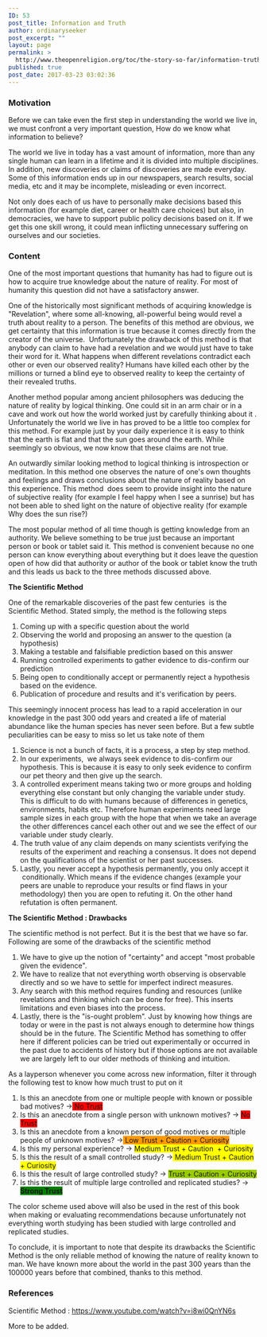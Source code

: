```yaml
---
ID: 53
post_title: Information and Truth
author: ordinaryseeker
post_excerpt: ""
layout: page
permalink: >
  http://www.theopenreligion.org/toc/the-story-so-far/information-truth/
published: true
post_date: 2017-03-23 03:02:36
---
```

<h3><strong>Motivation</strong></h3>
Before we can take even the first step in understanding the world we live in, we must confront a very important question, How do we know what information to believe?

The world we live in today has a vast amount of information, more than any single human can learn in a lifetime and it is divided into multiple disciplines. In addition, new discoveries or claims of discoveries are made everyday. Some of this information ends up in our newspapers, search results, social media, etc and it may be incomplete, misleading or even incorrect.

Not only does each of us have to personally make decisions based this information (for example diet, career or health care choices) but also, in democracies, we have to support public policy decisions based on it. If we get this one skill wrong, it could mean inflicting unnecessary suffering on ourselves and our societies.
<h3><strong>Content</strong></h3>
One of the most important questions that humanity has had to figure out is how to acquire true knowledge about the nature of reality. For most of humanity this question did not have a satisfactory answer.

One of the historically most significant methods of acquiring knowledge is "Revelation", where some all-knowing, all-powerful being would revel a truth about reality to a person. The benefits of this method are obvious, we get certainty that this information is true because it comes directly from the creator of the universe.  Unfortunately the drawback of this method is that anybody can claim to have had a revelation and we would just have to take their word for it. What happens when different revelations contradict each other or even our observed reality? Humans have killed each other by the millions or turned a blind eye to observed reality to keep the certainty of their revealed truths.

Another method popular among ancient philosophers was deducing the nature of reality by logical thinking. One could sit in an arm chair or in a cave and work out how the world worked just by carefully thinking about it . Unfortunately the world we live in has proved to be a little too complex for this method. For example just by your daily experience it is easy to think that the earth is flat and that the sun goes around the earth. While seemingly so obvious, we now know that these claims are not true.

An outwardly similar looking method to logical thinking is introspection or meditation. In this method one observes the nature of one's own thoughts and feelings and draws conclusions about the nature of reality based on this experience. This method  does seem to provide insight into the nature of subjective reality (for example I feel happy when I see a sunrise) but has not been able to shed light on the nature of objective reality (for example Why does the sun rise?)

The most popular method of all time though is getting knowledge from an authority. We believe something to be true just because an important person or book or tablet said it. This method is convenient because no one person can know everything about everything but it does leave the question open of how did that authority or author of the book or tablet know the truth and this leads us back to the three methods discussed above.

<strong>The Scientific Method</strong>

One of the remarkable discoveries of the past few centuries  is the Scientific Method. Stated simply, the method is the following steps
<ol>
 	<li>Coming up with a specific question about the world</li>
 	<li>Observing the world and proposing an answer to the question (a hypothesis)</li>
 	<li>Making a testable and falsifiable prediction based on this answer</li>
 	<li>Running controlled experiments to gather evidence to dis-confirm our prediction</li>
 	<li>Being open to conditionally accept or permanently reject a hypothesis based on the evidence.</li>
 	<li>Publication of procedure and results and it's verification by peers.</li>
</ol>
This seemingly innocent process has lead to a rapid acceleration in our knowledge in the past 300 odd years and created a life of material abundance like the human species has never seen before. But a few subtle peculiarities can be easy to miss so let us take note of them
<ol>
 	<li>Science is not a bunch of facts, it is a process, a step by step method.</li>
 	<li>In our experiments,  we always seek evidence to dis-confirm our hypothesis. This is because it is easy to only seek evidence to confirm our pet theory and then give up the search.</li>
 	<li>A controlled experiment means taking two or more groups and holding everything else constant but only changing the variable under study. This is difficult to do with humans because of differences in genetics, environments, habits etc. Therefore human experiments need large sample sizes in each group with the hope that when we take an average the other differences cancel each other out and we see the effect of our variable under study clearly.</li>
 	<li>The truth value of any claim depends on many scientists verifying the results of the experiment and reaching a consensus. It does not depend on the qualifications of the scientist or her past successes.</li>
 	<li>Lastly, you never accept a hypothesis permanently, you only accept it  conditionally. Which means if the evidence changes (example your peers are unable to reproduce your results or find flaws in your methodology) then you are open to refuting it. On the other hand refutation is often permanent.</li>
</ol>
<strong>The Scientific Method : Drawbacks</strong>

The scientific method is not perfect. But it is the best that we have so far. Following are some of the drawbacks of the scientific method
<ol>
 	<li>We have to give up the notion of "certainty" and accept "most probable given the evidence".</li>
 	<li>We have to realize that not everything worth observing is observable directly and so we have to settle for imperfect indirect measures.</li>
 	<li>Any search with this method requires funding and resources (unlike revelations and thinking which can be done for free). This inserts limitations and even biases into the process.</li>
 	<li>Lastly, there is the "is-ought problem". Just by knowing how things are today or were in the past is not always enough to determine how things should be in the future. The Scientific Method has something to offer here if different policies can be tried out experimentally or occurred in the past due to accidents of history but if those options are not available we are largely left to our older methods of thinking and intuition.</li>
</ol>
As a layperson whenever you come across new information, filter it through the following test to know how much trust to put on it
<ol>
 	<li>Is this an anecdote from one or multiple people with known or possible bad motives? -&gt;<span style="background-color: #ff0000;"> No Trust</span></li>
 	<li>Is this an anecdote from a single person with unknown motives? -&gt; <span style="background-color: #ff0000;">No Trust</span></li>
 	<li>Is this an anecdote from a known person of good motives or multiple people of unknown motives? -&gt;<span style="background-color: #ff9900;"> Low Trust + Caution + Curiosity</span></li>
 	<li>Is this my personal experience? -&gt; <span style="background-color: #ffff00;">Medium Trust + Caution  + Curiosity</span></li>
 	<li>Is this the result of a small controlled study? -&gt;<span style="background-color: #ffff00;"> Medium Trust + Caution + Curiosity</span></li>
 	<li>Is this the result of large controlled study? -&gt; <span style="background-color: #99cc00;">Trust + Caution + Curiosity</span></li>
 	<li>Is this the result of multiple large controlled and replicated studies? -&gt; <strong><span style="background-color: #008000;">Strong Trust</span></strong></li>
</ol>
The color scheme used above will also be used in the rest of this book  when making or evaluating recommendations because unfortunately not everything worth studying has been studied with large controlled and replicated studies.

To conclude, it is important to note that despite its drawbacks the Scientific Method is the only reliable method of knowing the nature of reality known to man. We have known more about the world in the past 300 years than the 100000 years before that combined, thanks to this method.
<h3><strong>References</strong></h3>
Scientific Method : <a href="https://www.youtube.com/watch?v=i8wi0QnYN6s">https://www.youtube.com/watch?v=i8wi0QnYN6s</a>

More to be added.

&nbsp;